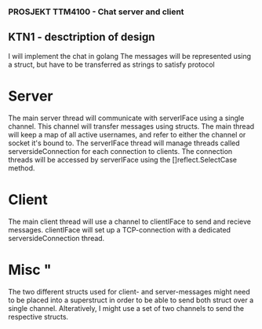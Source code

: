 
### PROSJEKT TTM4100 - Chat server and client ###

## KTN1 - desctription of design ##

I will implement the chat in golang
The messages will be represented using a struct, but have to be transferred as strings to satisfy protocol

# Server #
The main server thread will communicate with serverIFace using a single channel. This channel will transfer messages using structs.
The main thread will keep a map of all active usernames, and refer to either the channel or socket it's bound to.
The serverIFace thread will manage threads called serversideConnection for each connection to clients.
The connection threads will be accessed by serverIFace using the []reflect.SelectCase method.


# Client # 
The main client thread will use a channel to clientIFace to send and recieve messages.
clientIFace will set up a TCP-connection with a dedicated serversideConnection thread.

# Misc "
The two different structs used for client- and server-messages might need to be placed into a superstruct in order to be able to send both struct over a single channel.
Alteratively, I might use a set of two channels to send the respective structs. 
